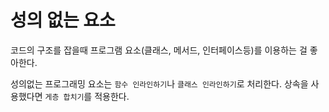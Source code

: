 # 성의 없는 요소

코드의 구조를 잡을때 프로그램 요소(클래스, 메서드, 인터페이스등)를 이용하는 걸 좋아한다.

성의없는 프로그래밍 요소는 `함수 인라인하기`나 `클래스 인라인하기`로 처리한다. 상속을 사용했다면 `게층 합치기`를 적용한다.

